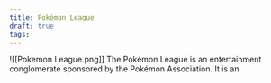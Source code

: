 ```yaml
---
title: Pokémon League
draft: true
tags:
---
```

![[Pokemon League.png]]
The Pokémon League is an entertainment conglomerate sponsored by the Pokémon Association. It is an 